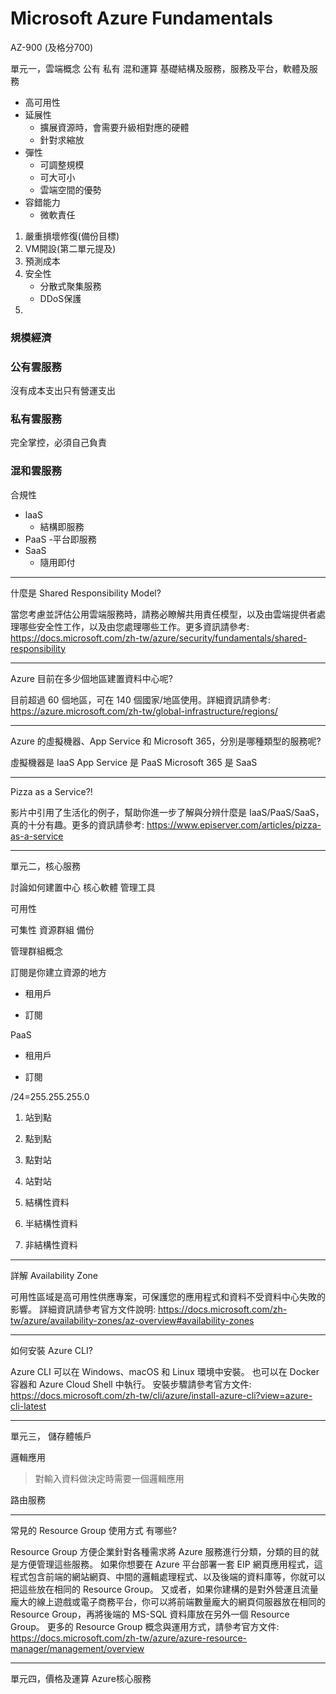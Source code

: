 # Microsoft Azure Fundamentals
AZ-900
(及格分700)

單元一，雲端概念
公有 私有
混和運算
基礎結構及服務，服務及平台，軟體及服務

- 高可用性
- 延展性
    - 擴展資源時，會需要升級相對應的硬體
    - 針對求縮放
- 彈性
    - 可調整規模
    - 可大可小
    - 雲端空間的優勢
- 容錯能力
    - 微軟責任
1. 嚴重損壞修復(備份目標)
2. VM開設(第二單元提及)
4. 預測成本
5. 安全性
   - 分散式聚集服務
   - DDoS保護
6. 

### 規模經濟

### 公有雲服務
沒有成本支出只有營運支出
### 私有雲服務
完全掌控，必須自己負責
### 混和雲服務
合規性

- laaS
    - 結構即服務
- PaaS
    -平台即服務
- SaaS
    - 隨用即付
----
什麼是 Shared Responsibility Model?

當您考慮並評估公用雲端服務時，請務必瞭解共用責任模型，以及由雲端提供者處理哪些安全性工作，以及由您處理哪些工作。更多資訊請參考: https://docs.microsoft.com/zh-tw/azure/security/fundamentals/shared-responsibility

----
Azure 目前在多少個地區建置資料中心呢?

目前超過 60 個地區，可在 140 個國家/地區使用。詳細資訊請參考: https://azure.microsoft.com/zh-tw/global-infrastructure/regions/

----
Azure 的虛擬機器、App Service 和 Microsoft 365，分別是哪種類型的服務呢?

虛擬機器是 IaaS App Service 是 PaaS Microsoft 365 是 SaaS

----
Pizza as a Service?!

影片中引用了生活化的例子，幫助你進一步了解與分辨什麼是 IaaS/PaaS/SaaS，真的十分有趣。更多的資訊請參考: https://www.episerver.com/articles/pizza-as-a-service

----

單元二，核心服務

討論如何建置中心
核心軟體
管理工具

可用性

可集性
資源群組
備份

管理群組概念

訂閱是你建立資源的地方

- 租用戶

- 訂閱

PaaS


- 租用戶

- 訂閱

/24=255.255.255.0

1. 站到點
2. 點到點
3. 點對站
4. 站對站

1. 結構性資料
2. 半結構性資料
3. 非結構性資料


---
詳解 Availability Zone

可用性區域是高可用性供應專案，可保護您的應用程式和資料不受資料中心失敗的影響。 詳細資訊請參考官方文件說明: https://docs.microsoft.com/zh-tw/azure/availability-zones/az-overview#availability-zones

---
如何安裝 Azure CLI?

Azure CLI 可以在 Windows、macOS 和 Linux 環境中安裝。 也可以在 Docker 容器和 Azure Cloud Shell 中執行。 安裝步驟請參考官方文件: https://docs.microsoft.com/zh-tw/cli/azure/install-azure-cli?view=azure-cli-latest

----



單元三，
儲存體帳戶

邏輯應用
>對輸入資料做決定時需要一個邏輯應用

路由服務
>


---
常見的 Resource Group 使用方式 有哪些?

Resource Group 方便企業針對各種需求將 Azure 服務進行分類，分類的目的就是方便管理這些服務。 如果你想要在 Azure 平台部署一套 EIP 網頁應用程式，這程式包含前端的網站網頁、中間的邏輯處理程式、以及後端的資料庫等，你就可以把這些放在相同的 Resource Group。 又或者，如果你建構的是對外營運且流量龐大的線上遊戲或電子商務平台，你可以將前端數量龐大的網頁伺服器放在相同的 Resource Group，再將後端的 MS-SQL 資料庫放在另外一個 Resource Group。 更多的 Resource Group 概念與運用方式，請參考官方文件: https://docs.microsoft.com/zh-tw/azure/azure-resource-manager/management/overview

---


單元四，價格及運算
Azure核心服務

